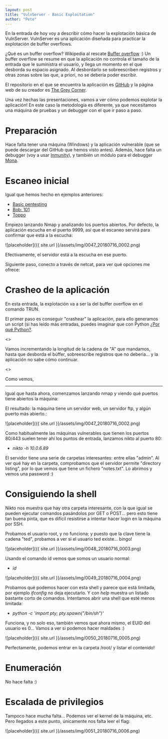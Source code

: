 ```yaml
---
layout: post
title: "VulnServer - Basic Exploitation"
author: "Pete"
---
```


En la entrada de hoy voy a describir cómo hacer la explotación básica de VulnServer. VulnServer es una aplicación diseñada para practicar la explotación de buffer overflows. 

¿Qué es un buffer overflow? Wikipedia al rescate [Buffer overflow](https://en.wikipedia.org/wiki/Buffer_overflow) :) Un buffer overflow se resume en que la aplicación no controla el tamaño de la entrada que le suministra el usuario, y llega un momento en el que desborda su espacio asignado. Al desbordarlo se sobreescriben registros y otras zonas sobre las que, a priori, no se debería poder escribir. 

El repositorio en el que se encuentra la aplicación es [GitHub](https://github.com/stephenbradshaw/vulnserver) y la página web de su creador es [The Grey Corner](http://www.thegreycorner.com/). 

Una vez hechas las presentaciones, vamos a ver cómo podemos explotar la aplicación! En este caso la metodología es diferente, ya que necesitamos una máquina de pruebas y un debugger con el que ir paso a paso.

# Preparación

Hace falta tener una máquina (Windows) y la aplicación vulnerable (que se puede descargar del GitHub que hemos visto antes). Además, hace falta un debugger (voy a usar [Inmunity](https://www.immunityinc.com/products/debugger/)), y también un módulo para el debugger [Mona](https://github.com/corelan/mona).

# Escaneo inicial

Igual que hemos hecho en ejemplos anteriores:
* [Basic pentesting](https://livefromsec.github.io/2018-06-04/vulnhub_walkthrough_basic_pentesting)
* [Bob: 101](https://livefromsec.github.io/2018-06-11/vulnhub_walkthrough_bob_101)
* [Toppo](https://livefromsec.github.io/2018-07-16/vulnhub_walkthrough_toppo_1)

Empiezo lanzando Nmap y analizando los puertos abiertos. Por defecto, la aplicación escucha en el puerto 9999, así que el escaneo servirá para confirmar que está a la escucha:

![placeholder]({{ site.url }}/assets/img/0047_20180716_0002.png)

Efectivamente, el servidor está a la escucha en ese puerto.

Siguiente paso, conecto a través de netcat, para ver qué opciones me ofrece:

# Crasheo de la aplicación

En esta entrada, la explotación va a ser la del buffer overflow en el comando TRUN.

El primer paso es conseguir "crashear" la aplicación, para ello generamos un script (si has leído más entradas, puedes imaginar que con Python [¿Por qué Python?](https://livefromsec.github.io/2017-10-27/por-que-python).

<<Imagen del script>>
  
Vamos incrementando la longitud de la cadena de "A" que mandamos, hasta que desborda el búffer, sobreescribe registros que no debería... y la aplicación no sabe cómo continuar.

<<Imagen del crash>>
  
Como vemos, 

--- 

Igual que hasta ahora, comenzamos lanzando nmap y viendo qué puertos tiene abiertos la máquina:

El resultado: la máquina tiene un servidor web, un servidor ftp, y algún puerto más abierto.:

![placeholder]({{ site.url }}/assets/img/0047_20180716_0002.png)

Como habitualmente las máquinas vulnerables que tienen los puertos 80/443 suelen tener ahí los puntos de entrada, lanzamos nikto al puerto 80:

* _nikto -h 10.0.6.89_

El servidor tiene una serie de carpetas interesantes: entre ellas "admin". Al ver qué hay en la carpeta, comprobamos que el servidor permite "directory listing", por lo que vemos que tiene un fichero "notes.txt". Lo abrimos y vemos una password :)

# Consiguiendo la shell

Nikto nos muestra que hay otra carpeta interesante, con la que igual se pueden ejecutar comandos pasándolos por GET o POST... pero esto tiene tan buena pinta, que es difícil resistirse a intentar hacer login en la máquina por SSH.

Probamos el usuario root, y no funciona; y puesto que la clave tiene la cadena "ted", probamos a ver si el usuario ted existe... bingo!

![placeholder]({{ site.url }}/assets/img/0048_20180716_0003.png)

Usando el comando id vemos que somos un usuario normal:

* _id_

![placeholder]({{ site.url }}/assets/img/0049_20180716_0004.png)

Probamos qué podemos hacer con esta shell y parece que está limitada, por ejemplo _ifconfig_ no deja ejecutarlo. Y con _help_ muestra un listado bastante corto de comandos. Intentamos abrir una shell que esté menos limitada:

* _python -c 'import pty; pty.spawn("/bin/sh")'_

Funciona, y no solo eso, también vemos que ahora mismo, el EUID del usuario es 0... Vamos a ver si podemos hacer maldades :)

![placeholder]({{ site.url }}/assets/img/0050_20180716_0005.png)

Perfectamente, podemos entrar en la carpeta /root/ y listar el contenido!

# Enumeración

No hace falta :) 

# Escalada de privilegios

Tampoco hace mucha falta... Podemos ver el kernel de la máquina, etc. Pero llegados a este punto, únicamente nos falta leer el flag:

![placeholder]({{ site.url }}/assets/img/0051_20180716_0006.png)
